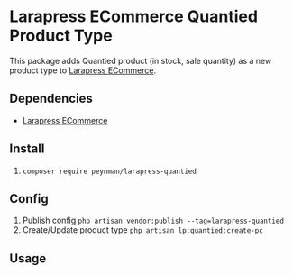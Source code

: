 # Larapress ECommerce Quantied Product Type
This package adds Quantied product (in stock, sale quantity) as a new product type to [Larapress ECommerce](../../../press-crud).

## Dependencies
* [Larapress ECommerce](../../../press-ecommerce)

## Install
1. ```composer require peynman/larapress-quantied```

## Config
1. Publish config ```php artisan vendor:publish --tag=larapress-quantied```
1. Create/Update product type ```php artisan lp:quantied:create-pc```

## Usage
